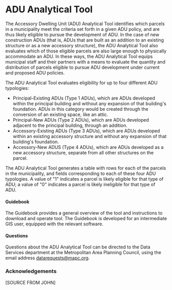 # ADU Analytical Tool

The Accessory Dwelling Unit (ADU) Analytical Tool identifies which parcels in a municipality meet the criteria set forth in a given ADU policy, and are thus likely eligible to pursue the development of ADU. In the case of new construction ADUs (that is, ADUs that are built as an addition to an existing structure or as a new accessory structure), the ADU Analytical Tool also evaluates which of those eligible parcels are also large enough to physically accommodate an ADU. In these ways, the ADU Analytical Tool equips municipal staff and their partners with a means to evaluate the quantity and distribution of parcels eligible to pursue ADU development under current and proposed ADU policies.

The ADU Analytical Tool evaluates eligibility for up to four different ADU typologies:

* Principal-Existing ADUs (Type 1 ADUs), which are ADUs developed within the principal building and without any expansion of that building's foundation. ADUs in this category would be created through the conversion of an existing space, like an attic.&#x20;
* Principal-New ADUs (Type 2 ADUs), which are ADUs developed adjacent to the principal building, through an addition.
* Accessory-Existing ADUs (Type 3 ADUs), which are ADUs developed within an existing accessory structure and without any expansion of that building's foundation.&#x20;
* Accessory-New ADUS (Type 4 ADUs), which are ADUs developed as a new accessory structure, separate from all other structures on the parcel.

The ADU Analytical Tool generates a table with rows for each of the parcels in the municipality, and fields corresponding to each of these four ADU typologies. A value of "1" indicates a parcel is likely eligible for that type of ADU; a value of "0" indicates a parcel is likely ineligible for that type of ADU.&#x20;

#### Guidebook&#x20;

The Guidebook provides a general overview of the tool and instructions to download and operate tool. The Guidebook is developed for an intermediate GIS user, equipped with the relevant software.

#### Questions

Questions about the ADU Analytical Tool can be directed to the Data Services department at the Metropolitan Area Planning Council, using the email address datarequests@mapc.org.



### Acknowledgements

\[SOURCE FROM JOHN]
